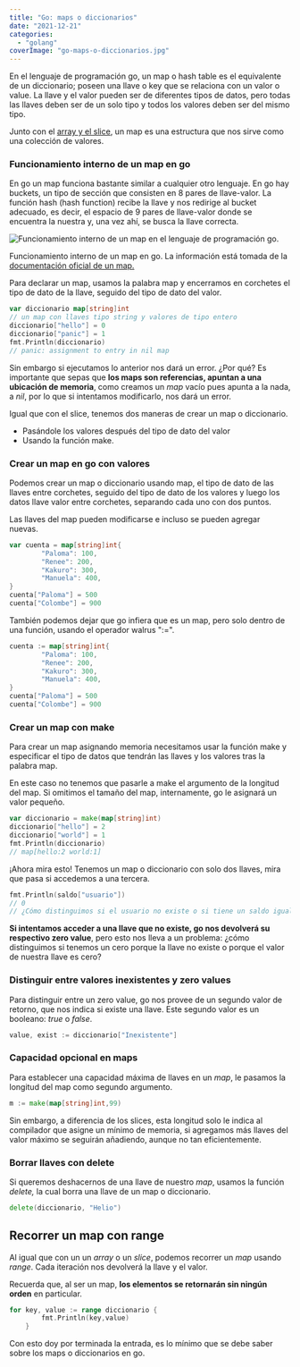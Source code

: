 ```yaml
---
title: "Go: maps o diccionarios"
date: "2021-12-21"
categories: 
  - "golang"
coverImage: "go-maps-o-diccionarios.jpg"
---
```


En el lenguaje de programación go, un map o hash table es el equivalente de un diccionario; poseen una llave o key que se relaciona con un valor o value. La llave y el valor pueden ser de diferentes tipos de datos, pero todas las llaves deben ser de un solo tipo y todos los valores deben ser del mismo tipo.

Junto con el [array y el slice](https://coffeebytes.dev/go-arrays-y-slices/), un map es una estructura que nos sirve como una colección de valores.

### Funcionamiento interno de un map en go

En go un map funciona bastante similar a cualquier otro lenguaje. En go hay buckets, un tipo de sección que consisten en 8 pares de llave-valor. La función hash (hash function) recibe la llave y nos redirige al bucket adecuado, es decir, el espacio de 9 pares de llave-valor donde se encuentra la nuestra y, una vez ahí, se busca la llave correcta.

![Funcionamiento interno de un map en el lenguaje de programación go.](https://coffeebytes.dev/wp-content/uploads/2021/12/mapsGolang-1.png)

Funcionamiento interno de un map en go. La información está tomada de la [documentación oficial de un map.](https://go.dev/src/runtime/map.go)

Para declarar un map, usamos la palabra map y encerramos en corchetes el tipo de dato de la llave, seguido del tipo de dato del valor.

```go
var diccionario map[string]int
// un map con llaves tipo string y valores de tipo entero
diccionario["hello"] = 0
diccionario["panic"] = 1
fmt.Println(diccionario)
// panic: assignment to entry in nil map
```

Sin embargo si ejecutamos lo anterior nos dará un error. ¿Por qué? Es importante que sepas que **los maps son referencias, apuntan a una ubicación de memoria**, como creamos un _map_ vacío pues apunta a la nada, a _nil_, por lo que si intentamos modificarlo, nos dará un error.

Igual que con el slice, tenemos dos maneras de crear un map o diccionario.

- Pasándole los valores después del tipo de dato del valor
- Usando la función make.

### Crear un map en go con valores

Podemos crear un map o diccionario usando map, el tipo de dato de las llaves entre corchetes, seguido del tipo de dato de los valores y luego los datos llave valor entre corchetes, separando cada uno con dos puntos.

Las llaves del map pueden modificarse e incluso se pueden agregar nuevas.

```go
var cuenta = map[string]int{
        "Paloma": 100,
        "Renee": 200,
        "Kakuro": 300,
        "Manuela": 400,
}
cuenta["Paloma"] = 500
cuenta["Colombe"] = 900
```

También podemos dejar que go infiera que es un map, pero solo dentro de una función, usando el operador walrus ":=".

```go
cuenta := map[string]int{
        "Paloma": 100,
        "Renee": 200,
        "Kakuro": 300,
        "Manuela": 400,
}
cuenta["Paloma"] = 500
cuenta["Colombe"] = 900
```

### Crear un map con make

Para crear un map asignando memoria necesitamos usar la función make y especificar el tipo de datos que tendrán las llaves y los valores tras la palabra map.

En este caso no tenemos que pasarle a make el argumento de la longitud del map. Si omitimos el tamaño del map, internamente, go le asignará un valor pequeño.

```go
var diccionario = make(map[string]int)
diccionario["hello"] = 2
diccionario["world"] = 1
fmt.Println(diccionario)
// map[hello:2 world:1]
```

¡Ahora mira esto! Tenemos un map o diccionario con solo dos llaves, mira que pasa si accedemos a una tercera.

```go
fmt.Println(saldo["usuario"])
// 0
// ¿Cómo distinguimos si el usuario no existe o si tiene un saldo igual a 0
```

**Si intentamos acceder a una llave que no existe, go nos devolverá su respectivo zero value**, pero esto nos lleva a un problema: ¿cómo distinguimos si tenemos un cero porque la llave no existe o porque el valor de nuestra llave es cero?

### Distinguir entre valores inexistentes y zero values

Para distinguir entre un zero value, go nos provee de un segundo valor de retorno, que nos indica si existe una llave. Este segundo valor es un booleano: _true_ o _false_.

```go
value, exist := diccionario["Inexistente"]
```

### Capacidad opcional en maps

Para establecer una capacidad máxima de llaves en un _map_, le pasamos la longitud del map como segundo argumento.

```go
m := make(map[string]int,99)
```

Sin embargo, a diferencia de los slices, esta longitud solo le indica al compilador que asigne un mínimo de memoria, si agregamos más llaves del valor máximo se seguirán añadiendo, aunque no tan eficientemente.

### Borrar llaves con delete

Si queremos deshacernos de una llave de nuestro _map_, usamos la función _delete,_ la cual borra una llave de un map o diccionario.

```go
delete(diccionario, "Helio")
```

## Recorrer un map con range

Al igual que con un un _array_ o un _slice_, podemos recorrer un _map_ usando _range_. Cada iteración nos devolverá la llave y el valor.

Recuerda que, al ser un map, **los elementos se retornarán sin ningún orden** en particular.

```go
for key, value := range diccionario {
        fmt.Println(key,value)
    }
```

Con esto doy por terminada la entrada, es lo mínimo que se debe saber sobre los maps o diccionarios en go.
